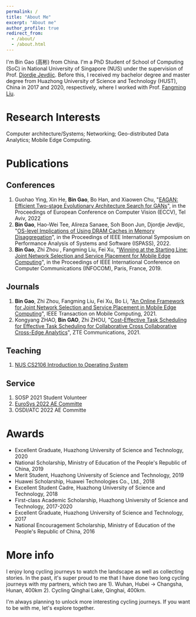 ```yaml
---
permalink: /
title: "About Me"
excerpt: "About me"
author_profile: true
redirect_from: 
  - /about/
  - /about.html
---
```

I'm Bin Gao (高彬) from China. I'm a PhD Student of School of Computing (SoC) in National University of Singapore (NUS) under the supervision of Prof. [Djordje Jevdjic](https://www.comp.nus.edu.sg/~jevdjic/). Before this, I received my bachelor degree and master degree from Huazhong University of Science and Technology (HUST), China in 2017 and 2020, respectively, where I worked with Prof. [Fangming Liu](https://fangmingliu.github.io/).  

Research Interests
======
Computer architecture/Systems; Networking; Geo-distributed Data Analytics; Mobile Edge Computing.

Publications
======

Conferences
------
1. Guohao Ying, Xin He, **Bin Gao**, Bo Han, and Xiaowen Chu, "[EAGAN: Efficient Two-stage Evolutionary Architecture Search for GANs](https://arxiv.org/abs/2111.15097)", in the Proceedings of European Conference on Computer Vision (ECCV), Tel Aviv, 2022
2. **Bin Gao**, Hao-Wei Tee, Alireza Sanaee, Soh Boon Jun, Djordje Jevdjic, "[OS-level Implications of Using DRAM Caches in Memory Disaggregation](https://ieeexplore.ieee.org/document/9804595)", in the Proceedings of IEEE International Symposium on Performance Analysis of Systems and Software (ISPASS), 2022.
3. **Bin Gao**, Zhi Zhou , Fangming Liu, Fei Xu, "[Winning at the Starting Line: Joint Network Selection and Service Placement for Mobile Edge Computing](https://ieeexplore.ieee.org/abstract/document/8737543)", in the Proceedings of IEEE International Conference on Computer Communications (INFOCOM), Paris, France, 2019.


Journals
------
1. **Bin Gao**, Zhi Zhou, Fangming Liu, Fei Xu, Bo Li, "[An Online Framework for Joint Network Selection and Service Placement in Mobile Edge Computing](https://ieeexplore.ieee.org/abstract/document/9373980/)", IEEE Transaction on Mobile Computing, 2021.
2. Kongyang ZHAO, **Bin GAO**, Zhi ZHOU, "[Cost-Effective Task Scheduling for Effective Task Scheduling for Collaborative Cross Collaborative Cross-Edge Analytics](https://res-www.zte.com.cn/mediares/magazine/publication/com_en/article/202102/202102003.pdf)", ZTE Communications, 2021.

Teaching
------
1. [NUS CS2106 Introduction to Operating System](https://nusmods.com/modules/CS2106/introduction-to-operating-systems)

Service
------
1. SOSP 2021 Student Volunteer 
2. [EuroSys 2022 AE Committe](https://sysartifacts.github.io/eurosys2022/organizers)
3. OSDI/ATC 2022 AE Committe

Awards
======
- Excellent Graduate, Huazhong University of Science and Technology, 2020
- National Scholarship, Ministry of Education of the People's Republic of China, 2019
- Merit Student, Huazhong University of Science and Technology, 2019
- Huawei Scholarship, Huawei Technologies Co., Ltd., 2018 
- Excellent Student Cadre, Huazhong University of Science and Technology, 2018
- First-class Academic Scholarship, Huazhong University of Science and Technology, 2017-2020
- Excellent Graduate, Huazhong University of Science and Technology, 2017
- National Encouragement Scholarship, Ministry of Education of the People's Republic of China, 2016

More info
======
I enjoy long cycling journeys to watch the landscape as well as collecting stories. In the past, it's super proud to me that I have done two long cycling journeys with my partners, which two are 1). Wuhan, Hubei -> Changsha, Hunan, 400km 2). Cycling Qinghai Lake, Qinghai, 400km.

I'm always planning to unlock more interesting cycling journeys. If you want to be with me, let's explore together.
